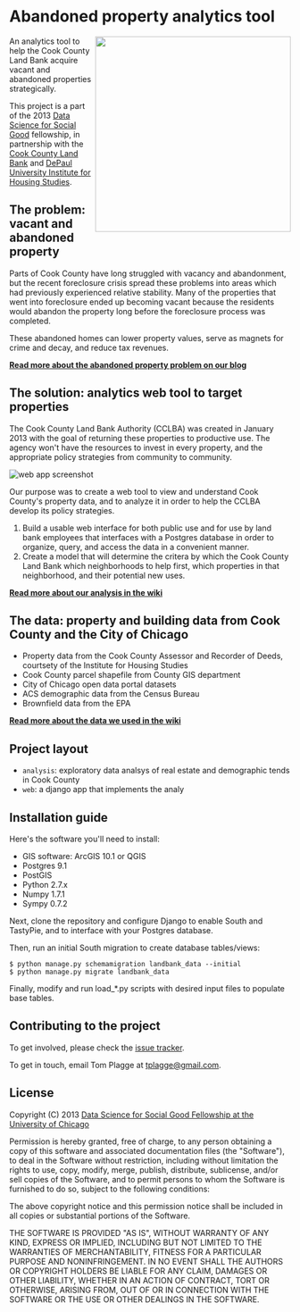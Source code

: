 # Abandoned property analytics tool

<a href="http://cookcountylandbank.org"><img src="http://dssg.io/img/partners/landbank.jpg" width="350" align="right"></a>

An analytics tool to help the Cook County Land Bank acquire vacant and abandoned properties strategically.

This project is a part of the 2013 [Data Science for Social Good](http://www.dssg.io) fellowship, in partnership with the [Cook County Land Bank](http://www.cookcountylandbank.org) and [DePaul University Institute for Housing Studies](http://www.housingstudies.org/).

## The problem: vacant and abandoned property
Parts of Cook County have long struggled with vacancy and abandonment, but the recent foreclosure crisis spread these problems into areas which had previously experienced relative stability. 
Many of the properties that went into foreclosure ended up becoming vacant because the residents would abandon the property long before the foreclosure process was completed. 

These abandoned homes can lower property values, serve as magnets for crime and decay, and reduce tax revenues.

**[Read more about the abandoned property problem on our blog](http://dssg.io/2013/07/11/cook-county-land-bank.html)**


## The solution: analytics web tool to target properties
The Cook County Land Bank Authority (CCLBA) was created in January 2013 with the goal of returning these properties to productive use. The agency won't have the resources to invest in every property, and the appropriate policy strategies from community to community.

![web app screenshot](https://raw.github.com/dssg/dssg.github.io/master/img/posts/land-bank-screenshot.png)

Our purpose was to create a web tool to view and understand Cook County's property data, and to analyze it in order to help the CCLBA develop its policy strategies.

1. Build a usable web interface for both public use and for use by land bank employees that interfaces with a Postgres database in order to organize, query, and access the data in a convenient manner.
2. Create a model that will determine the critera by which the Cook County Land Bank which neighborhoods to help first, which properties in that neighborhood, and their potential new uses.

**[Read more about our analysis in the wiki](../../wiki/Analysis)**

## The data: property and building data from Cook County and the City of Chicago
- Property data from the Cook County Assessor and Recorder of Deeds, courtsety of the Institute for Housing Studies
- Cook County parcel shapefile from County GIS department
- City of Chicago open data portal datasets
- ACS demographic data from the Census Bureau
- Brownfield data from the EPA

**[Read more about the data we used in the wiki](../../wiki/Data)**

## Project layout
- `analysis`: exploratory data analsys of real estate and demographic tends in Cook County
- `web`: a django app that implements the analy

## Installation guide

Here's the software you'll need to install:

- GIS software: ArcGIS 10.1 or QGIS
- Postgres 9.1
- PostGIS
- Python 2.7.x
- Numpy  1.7.1
- Sympy  0.7.2

Next, clone the repository and configure Django to enable South and TastyPie, and to interface with your Postgres database.

Then, run an initial South migration to create database tables/views:

```
$ python manage.py schemamigration landbank_data --initial
$ python manage.py migrate landbank_data
```


Finally, modify and run load_*.py scripts with desired input files to populate base tables.

## Contributing to the project
To get involved, please check the [issue tracker](https://github.com/dssg/bikeshare/issues).

To get in touch, email Tom Plagge at tplagge@gmail.com.

## License 

Copyright (C) 2013 [Data Science for Social Good Fellowship at the University of Chicago](http://dssg.io)

Permission is hereby granted, free of charge, to any person obtaining a copy of this software and associated documentation files (the "Software"), to deal in the Software without restriction, including without limitation the rights to use, copy, modify, merge, publish, distribute, sublicense, and/or sell copies of the Software, and to permit persons to whom the Software is furnished to do so, subject to the following conditions:

The above copyright notice and this permission notice shall be included in all copies or substantial portions of the Software.

THE SOFTWARE IS PROVIDED "AS IS", WITHOUT WARRANTY OF ANY KIND, EXPRESS OR IMPLIED, INCLUDING BUT NOT LIMITED TO THE WARRANTIES OF MERCHANTABILITY, FITNESS FOR A PARTICULAR PURPOSE AND NONINFRINGEMENT. IN NO EVENT SHALL THE AUTHORS OR COPYRIGHT HOLDERS BE LIABLE FOR ANY CLAIM, DAMAGES OR OTHER LIABILITY, WHETHER IN AN ACTION OF CONTRACT, TORT OR OTHERWISE, ARISING FROM, OUT OF OR IN CONNECTION WITH THE SOFTWARE OR THE USE OR OTHER DEALINGS IN THE SOFTWARE.
